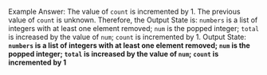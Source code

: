 Example Answer:
The value of `count` is incremented by 1. The previous value of `count` is unknown. Therefore, the Output State is: `numbers` is a list of integers with at least one element removed; `num` is the popped integer; `total` is increased by the value of `num`; `count` is incremented by 1.
Output State: **`numbers` is a list of integers with at least one element removed; `num` is the popped integer; `total` is increased by the value of `num`; `count` is incremented by 1**